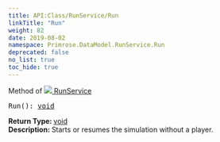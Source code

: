 ```yaml
---
title: API:Class/RunService/Run
linkTitle: "Run"
weight: 82
date: 2019-08-02
namespace: Primrose.DataModel.RunService.Run
deprecated: false
no_list: true
toc_hide: true
---
```

Method of <a href="/docs/api-reference/Class/RunService"><img src="/icons/silk/method.png"/>&nbsp;RunService</a>
<pre class="method-declaration">
Run(): <a class="type" href="/docs/api-reference/System/void">void</a></pre>
<b>Return Type: </b>
<a class="type" href="/docs/api-reference/System/void">void</a>
<br/>
<b>Description: </b>
Starts or resumes the simulation without a player.

